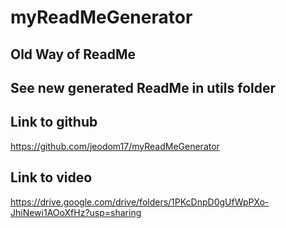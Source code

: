 # myReadMeGenerator

## Old Way of ReadMe

## See new generated ReadMe in utils folder

## Link to github

https://github.com/jeodom17/myReadMeGenerator

## Link to video

https://drive.google.com/drive/folders/1PKcDnpD0gUfWpPXo-JhiNewi1AOoXfHz?usp=sharing
